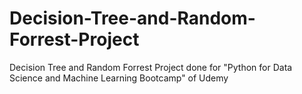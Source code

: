 # Decision-Tree-and-Random-Forrest-Project
Decision Tree and Random Forrest Project done for "Python for Data Science and Machine Learning Bootcamp" of Udemy
